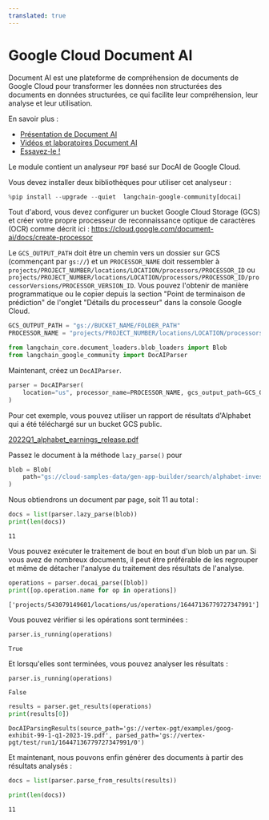 ```yaml
---
translated: true
---
```


# Google Cloud Document AI

Document AI est une plateforme de compréhension de documents de Google Cloud pour transformer les données non structurées des documents en données structurées, ce qui facilite leur compréhension, leur analyse et leur utilisation.

En savoir plus :

- [Présentation de Document AI](https://cloud.google.com/document-ai/docs/overview)
- [Vidéos et laboratoires Document AI](https://cloud.google.com/document-ai/docs/videos)
- [Essayez-le !](https://cloud.google.com/document-ai/docs/drag-and-drop)

Le module contient un analyseur `PDF` basé sur DocAI de Google Cloud.

Vous devez installer deux bibliothèques pour utiliser cet analyseur :

```python
%pip install --upgrade --quiet  langchain-google-community[docai]
```

Tout d'abord, vous devez configurer un bucket Google Cloud Storage (GCS) et créer votre propre processeur de reconnaissance optique de caractères (OCR) comme décrit ici : https://cloud.google.com/document-ai/docs/create-processor

Le `GCS_OUTPUT_PATH` doit être un chemin vers un dossier sur GCS (commençant par `gs://`) et un `PROCESSOR_NAME` doit ressembler à `projects/PROJECT_NUMBER/locations/LOCATION/processors/PROCESSOR_ID` ou `projects/PROJECT_NUMBER/locations/LOCATION/processors/PROCESSOR_ID/processorVersions/PROCESSOR_VERSION_ID`. Vous pouvez l'obtenir de manière programmatique ou le copier depuis la section "Point de terminaison de prédiction" de l'onglet "Détails du processeur" dans la console Google Cloud.

```python
GCS_OUTPUT_PATH = "gs://BUCKET_NAME/FOLDER_PATH"
PROCESSOR_NAME = "projects/PROJECT_NUMBER/locations/LOCATION/processors/PROCESSOR_ID"
```

```python
from langchain_core.document_loaders.blob_loaders import Blob
from langchain_google_community import DocAIParser
```

Maintenant, créez un `DocAIParser`.

```python
parser = DocAIParser(
    location="us", processor_name=PROCESSOR_NAME, gcs_output_path=GCS_OUTPUT_PATH
)
```

Pour cet exemple, vous pouvez utiliser un rapport de résultats d'Alphabet qui a été téléchargé sur un bucket GCS public.

[2022Q1_alphabet_earnings_release.pdf](https://storage.googleapis.com/cloud-samples-data/gen-app-builder/search/alphabet-investor-pdfs/2022Q1_alphabet_earnings_release.pdf)

Passez le document à la méthode `lazy_parse()` pour

```python
blob = Blob(
    path="gs://cloud-samples-data/gen-app-builder/search/alphabet-investor-pdfs/2022Q1_alphabet_earnings_release.pdf"
)
```

Nous obtiendrons un document par page, soit 11 au total :

```python
docs = list(parser.lazy_parse(blob))
print(len(docs))
```

```output
11
```

Vous pouvez exécuter le traitement de bout en bout d'un blob un par un. Si vous avez de nombreux documents, il peut être préférable de les regrouper et même de détacher l'analyse du traitement des résultats de l'analyse.

```python
operations = parser.docai_parse([blob])
print([op.operation.name for op in operations])
```

```output
['projects/543079149601/locations/us/operations/16447136779727347991']
```

Vous pouvez vérifier si les opérations sont terminées :

```python
parser.is_running(operations)
```

```output
True
```

Et lorsqu'elles sont terminées, vous pouvez analyser les résultats :

```python
parser.is_running(operations)
```

```output
False
```

```python
results = parser.get_results(operations)
print(results[0])
```

```output
DocAIParsingResults(source_path='gs://vertex-pgt/examples/goog-exhibit-99-1-q1-2023-19.pdf', parsed_path='gs://vertex-pgt/test/run1/16447136779727347991/0')
```

Et maintenant, nous pouvons enfin générer des documents à partir des résultats analysés :

```python
docs = list(parser.parse_from_results(results))
```

```python
print(len(docs))
```

```output
11
```
